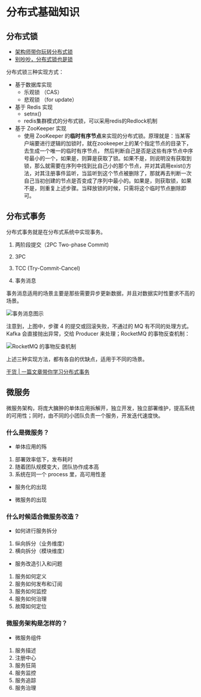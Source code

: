 # 分布式基础知识

## 分布式锁

* [架构师带你玩转分布式锁 ](https://mp.weixin.qq.com/s?__biz=MzI4NDY5Mjc1Mg==&mid=2247486313&idx=1&sn=9b097bf3ce2d13e0afc3ed1e6b0df674&chksm=ebf6d316dc815a006232abdfe700cdedeb417ec9ffe9e1ea67b255f9bb8c58236af1f314c5f8&scene=27#wechat_redirect)
* [别吵吵，分布式锁也是锁](https://mp.weixin.qq.com/s?__biz=MzAxOTc0NzExNg==&mid=2665515354&idx=1&sn=769cb0b8f0bd54c8b721931880d3e077&chksm=80d67119b7a1f80f3504cb7f9c6808b2113f681572cd59a0ce0b93f464bbec009fd5dae85fa6&scene=27#wechat_redirect)

分布式锁三种实现方式：

* 基于数据库实现
    * 乐观锁 （CAS）
    * 悲观锁 （for update）
* 基于 Redis 实现
    * setnx()
    * redis集群模式的分布式锁，可以采用redis的Redlock机制
* 基于 ZooKeeper 实现
    * 使用 ZooKeeper 的**临时有序节点**来实现的分布式锁。原理就是：当某客户端要进行逻辑的加锁时，就在zookeeper上的某个指定节点的目录下，去生成一个唯一的临时有序节点， 然后判断自己是否是这些有序节点中序号最小的一个，如果是，则算是获取了锁。如果不是，则说明没有获取到锁，那么就需要在序列中找到比自己小的那个节点，并对其调用exist()方法，对其注册事件监听，当监听到这个节点被删除了，那就再去判断一次自己当初创建的节点是否变成了序列中最小的。如果是，则获取锁，如果不是，则重复上述步骤。当释放锁的时候，只需将这个临时节点删除即可。


## 分布式事务

分布式事务就是在分布式系统中实现事务。

1. 两阶段提交（2PC Two-phase Commit)

2. 3PC

3. TCC (Try-Commit-Cancel)

4. 事务消息

事务消息适用的场景主要是那些需要异步更新数据，并且对数据实时性要求不高的场景。

![事务消息图示](https://static001.geekbang.org/resource/image/27/e6/27ebf12e0dc79e00e1e42c8ff0f4e2e6.jpg)

注意到，上图中，步骤 4 的提交或回滚失败，不通过的 MQ 有不同的处理方式。Kafka 会直接抛出异常，交给 Producer 来处理；RocketMQ 的事物反查机制：

![RocketMQ 的事物反查机制](https://static001.geekbang.org/resource/image/11/7a/11ea249b164b893fb9c36e86ae32577a.jpg)

上述三种实现方法，都有各自的优缺点，适用于不同的场景。

[干货 | 一篇文章带你学习分布式事务](https://mp.weixin.qq.com/s/RDnf637MY0IVgv2NpNVByw)




## 微服务

微服务架构，将庞大臃肿的单体应用拆解开，独立开发，独立部署维护，提高系统的可用性；同时，由不同的小团队负责一个服务，开发迭代速度快。

### 什么是微服务？

* 单体应用的殇

1. 部署效率低下，发布耗时
2. 随着团队规模变大，团队协作成本高
3. 系统在同一个 process 里，高可用性差

* 服务化的出现

* 微服务的出现

### 什么时候适合微服务改造？

* 如何进行服务拆分

1. 纵向拆分（业务维度）
2. 横向拆分（模块维度）

* 服务改造引入和问题

1. 服务如何定义
2. 服务如何发布和订阅
3. 服务如何监控
4. 服务如何治理
5. 故障如何定位


### 微服务架构是怎样的？

* 微服务组件

1. 服务描述
2. 注册中心
3. 服务狂简
4. 服务监控
5. 服务追踪
6. 服务治理
